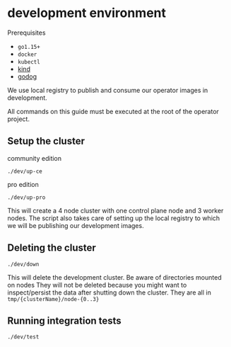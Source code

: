 # development environment

Prerequisites
- `go1.15+`
- `docker`
- `kubectl`
- [kind](https://kind.sigs.k8s.io/)
- [godog](https://github.com/cucumber/godog)

We use local registry to publish and consume our operator images in development.

All commands on this guide must be executed at the root of the operator project.

## Setup the cluster

community edition

```
./dev/up-ce
```

pro edition

```
./dev/up-pro
```

This will create a 4 node cluster with one control plane node and 3 worker nodes.
The script also takes care of setting up the local registry to which we will be
publishing our development images.

## Deleting the cluster

```
./dev/down
```

This will delete the development cluster. Be aware of directories mounted on nodes
They will not be deleted because you might want to inspect/persist the data after
shutting down the cluster. They are all in `tmp/{clusterName}/node-{0..3}`

## Running integration tests

```
./dev/test
```
